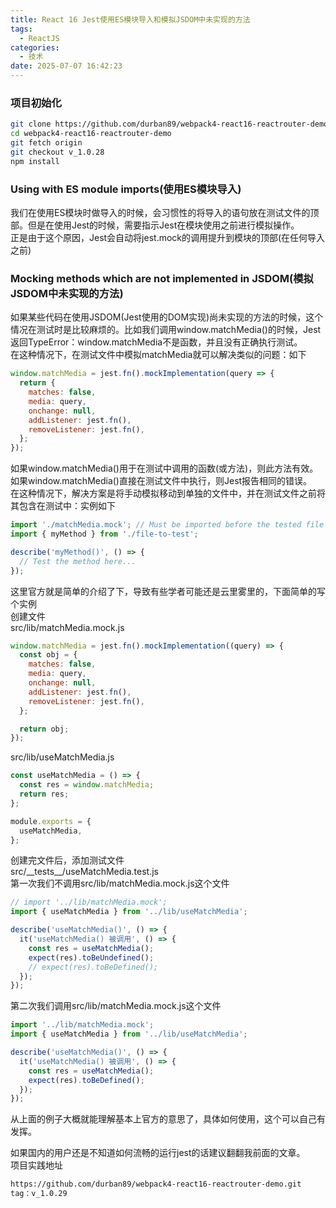```yaml
---
title: React 16 Jest使用ES模块导入和模拟JSDOM中未实现的方法
tags:
  - ReactJS
categories:
  - 技术
date: 2025-07-07 16:42:23
---
```


### **项目初始化**

```bash
git clone https://github.com/durban89/webpack4-react16-reactrouter-demo.git 
cd webpack4-react16-reactrouter-demo
git fetch origin
git checkout v_1.0.28
npm install
```

### **Using with ES module imports(使用ES模块导入)**

我们在使用ES模块时做导入的时候，会习惯性的将导入的语句放在测试文件的顶部。但是在使用Jest的时候，需要指示Jest在模块使用之前进行模拟操作。  
正是由于这个原因，Jest会自动将jest.mock的调用提升到模块的顶部(在任何导入之前)

### **Mocking methods which are not implemented in JSDOM(模拟JSDOM中未实现的方法)**

如果某些代码在使用JSDOM(Jest使用的DOM实现)尚未实现的方法的时候，这个情况在测试时是比较麻烦的。比如我们调用window.matchMedia()的时候，Jest返回TypeError：window.matchMedia不是函数，并且没有正确执行测试。  
在这种情况下，在测试文件中模拟matchMedia就可以解决类似的问题：如下

```javascript
window.matchMedia = jest.fn().mockImplementation(query => {
  return {
    matches: false,
    media: query,
    onchange: null,
    addListener: jest.fn(),
    removeListener: jest.fn(),
  };
});
```

如果window.matchMedia()用于在测试中调用的函数(或方法)，则此方法有效。  
如果window.matchMedia()直接在测试文件中执行，则Jest报告相同的错误。  
在这种情况下，解决方案是将手动模拟移动到单独的文件中，并在测试文件之前将其包含在测试中：实例如下

```javascript
import './matchMedia.mock'; // Must be imported before the tested file
import { myMethod } from './file-to-test';

describe('myMethod()', () => {
  // Test the method here...
});
```

这里官方就是简单的介绍了下，导致有些学者可能还是云里雾里的，下面简单的写个实例  
创建文件  
src/lib/matchMedia.mock.js

```javascript
window.matchMedia = jest.fn().mockImplementation((query) => {
  const obj = {
    matches: false,
    media: query,
    onchange: null,
    addListener: jest.fn(),
    removeListener: jest.fn(),
  };

  return obj;
});
```

src/lib/useMatchMedia.js

```javascript
const useMatchMedia = () => {
  const res = window.matchMedia;
  return res;
};

module.exports = {
  useMatchMedia,
};
```

创建完文件后，添加测试文件  
src/\_\_tests\_\_/useMatchMedia.test.js  
第一次我们不调用src/lib/matchMedia.mock.js这个文件

```javascript
// import '../lib/matchMedia.mock';
import { useMatchMedia } from '../lib/useMatchMedia';

describe('useMatchMedia()', () => {
  it('useMatchMedia() 被调用', () => {
    const res = useMatchMedia();
    expect(res).toBeUndefined();
    // expect(res).toBeDefined();
  });
});
```

第二次我们调用src/lib/matchMedia.mock.js这个文件

```javascript
import '../lib/matchMedia.mock';
import { useMatchMedia } from '../lib/useMatchMedia';

describe('useMatchMedia()', () => {
  it('useMatchMedia() 被调用', () => {
    const res = useMatchMedia();
    expect(res).toBeDefined();
  });
});
```

从上面的例子大概就能理解基本上官方的意思了，具体如何使用，这个可以自己有发挥。

如果国内的用户还是不知道如何流畅的运行jest的话建议翻翻我前面的文章。  
项目实践地址

```bash
https://github.com/durban89/webpack4-react16-reactrouter-demo.git
tag：v_1.0.29
```
